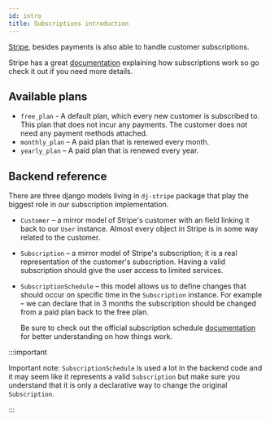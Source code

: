 ```yaml
---
id: intro
title: Subscriptions introduction
---
```


[Stripe](https://stripe.com/), besides payments is also able to handle customer
subscriptions.

Stripe has a great [documentation](https://stripe.com/docs/billing/subscriptions/overview)
explaining how subscriptions work so go check it out if you need more details.

## Available plans

- `free_plan` - A default plan, which every new customer is subscribed to.
  This plan that does not incur any payments. The customer does not
  need any payment methods attached. 
- `monthly_plan` – A paid plan that is renewed every month.
- `yearly_plan` – A paid plan that is renewed every year.

## Backend reference

There are three django models living in `dj-stripe` package that play the biggest
role in our subscription implementation.

- `Customer` – a mirror model of Stripe's customer with an field linking it
  back to our `User` instance. Almost every object in Stripe is in some way
  related to the customer.
- `Subscription` – a mirror model of Stripe's subscription; it is a real 
  representation of the customer's subscription. Having a valid subscription
  should give the user access to limited services.
- `SubscriptionSchedule` – this model allows us to define changes that should
  occur on specific time in the `Subscription` instance. For example – we can
  declare that in 3 months the subscription should be changed from a paid plan
  back to the free plan.

  Be sure to check out the official subscription schedule
  [documentation](https://stripe.com/docs/billing/subscriptions/subscription-schedules)
  for better understanding on how things work.
  
:::important

Important note: `SubscriptionSchedule` is used a lot in the backend code and it
may seem like it represents a valid `Subscription` but make sure you understand
that it is only a declarative way to change the original `Subscription`.

:::
